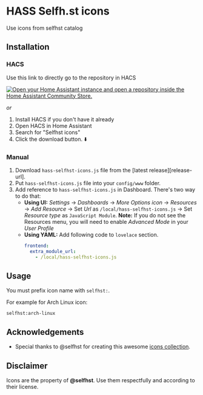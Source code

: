 # HASS Selfh.st icons
Use icons from selfhst catalog

## Installation

### HACS

Use this link to directly go to the repository in HACS

[![Open your Home Assistant instance and open a repository inside the Home Assistant Community Store.](https://my.home-assistant.io/badges/hacs_repository.svg)](https://my.home-assistant.io/redirect/hacs_repository/?owner=micash545&repository=hass-selfhst-icons)

_or_

1. Install HACS if you don't have it already
2. Open HACS in Home Assistant
3. Search for "Selfhst icons"
4. Click the download button. ⬇️

### Manual

1. Download `hass-selfhst-icons.js` file from the [latest release][release-url].
2. Put `hass-selfhst-icons.js` file into your `config/www` folder.
3. Add reference to `hass-selfhst-icons.js` in Dashboard. There's two way to do that:
    - **Using UI:** _Settings_ → _Dashboards_ → _More Options icon_ → _Resources_ → _Add Resource_ → Set _Url_ as `/local/hass-selfhst-icons.js` → Set _Resource type_ as `JavaScript Module`.
      **Note:** If you do not see the Resources menu, you will need to enable _Advanced Mode_ in your _User Profile_
    - **Using YAML:** Add following code to `lovelace` section.
        ```yaml
        frontend:
          extra_module_url:
            - /local/hass-selfhst-icons.js
        ```

## Usage
You must prefix icon name with `selfhst:`.

For example for Arch Linux icon:
```
selfhst:arch-linux
```

## Acknowledgements
- Special thanks to @selfhst for creating this awesome [icons collection](https://github.com/selfhst/icons).


## Disclaimer
Icons are the property of **@selfhst**. Use them respectfully and according to their license.
